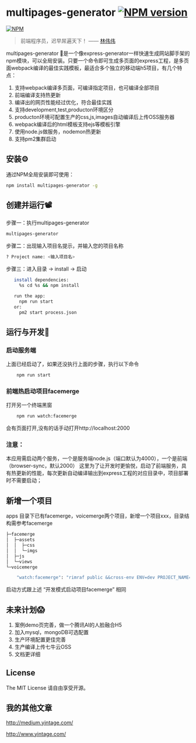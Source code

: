 multipages-generator [![NPM version](https://badge.fury.io/js/multipages-generator.png)](http://badge.fury.io/js/eventproxy)
======

[![NPM](https://nodei.co/npm/multipages-generator.png?downloads=true&stars=true)](https://nodei.co/npm/eventproxy)

> 前端程序员，迟早屌遍天下！ —— [林伟伟](http://medium.yintage.com/)

multipages-generator 🤡是一个像express-generator一样快速生成网站脚手架的npm模块，可以全局安装。只要一个命令即可生成多页面的express工程，是多页面webpack编译的最佳实践模板，最适合多个独立的移动端h5项目，有几个特点：

1. 支持webpack编译多页面，可编译指定项目，也可编译全部项目
2. 前端编译支持热更新
3. 编译出的网页性能经过优化，符合最佳实践
4. 支持development,test,producton环境区分
5. producton环境可配置生产的css,js,images自动编译后上传OSS服务器
6. webpack编译后的html模板支持ejs等模板引擎
7. 使用node.js做服务，nodemon热更新
7. 支持pm2集群启动

## 安装⚙️

通过NPM全局安装即可使用：

```bash
npm install multipages-generator -g
```

## 创建并运行📽

步骤一：执行multipages-generator
```bash
multipages-generator

```
步骤二：出现输入项目名提示，并输入您的项目名称
```bash
? Project name: <输入项目名>

```
步骤三：进入目录 -> install -> 启动
```bash
   install dependencies:
     %s cd %s && npm install

   run the app:
     npm run start
   or:
     pm2 start process.json
```
## 运行与开发🤖
### 启动服务端
上面已经启动了，如果还没执行上面的步骤，执行以下命令
```bash
    npm run start
```
### 前端热启动项目facemerge
打开另一个终端黑窗
```bash
    npm run watch:facemerge
```
会有页面打开,没有的话手动打开http://localhost:2000

### 注意：
 本应用需启动两个服务，一个是服务端node.js（端口默认为4000），一个是前端（browser-sync，默认2000）
这里为了让开发时更愉悦，启动了前端服务，具有热更新的性能，每次更新自动编译输出到express工程的对应目录中，项目部署时不需要启动；

## 新增一个项目
apps 目录下已有facemerge，voicemerge两个项目，新增一个项目xxx，目录结构需参考facemerge
```bash
├─facemerge
│  ├─assets
│  │  ├─css
│  │  └─imgs
│  ├─js
│  └─views
└─voicemerge
```
```bash
    "watch:facemerge": "rimraf public &&cross-env ENV=dev PROJECT_NAME=facemerge node ./tools/webpack.watch.js"
```
启动方式跟上述 “开发模式启动项目facemerge” 相同

## 未来计划😱
1. 案例demo页完善，做一个腾讯AI的人脸融合H5
2. 加入mysql，mongoDB可选配置
3. 生产环境配置更佳完善
4. 生产编译上传七牛云OSS
5. 文档更详细


## License

The MIT License 请自由享受开源。

## 我的其他文章
<http://medium.yintage.com/>

<http://www.yintage.com/>

